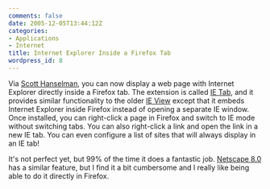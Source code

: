```yaml
---
comments: false
date: 2005-12-05T13:44:12Z
categories:
- Applications
- Internet
title: Internet Explorer Inside a Firefox Tab
wordpress_id: 8
---
```


Via [Scott Hanselman](http://www.hanselman.com/blog/PermaLink.aspx?guid=4d139743-1b0f-422c-943f-7d13db1472bb), you can now display a web page with Internet Explorer directly inside a Firefox tab. The extension is called [IE Tab](http://ietab.mozdev.org/), and it provides similar functionality to the older [IE View](http://ieview.mozdev.org/) except that it embeds Internet Explorer inside Firefox instead of opening a separate IE window. Once installed, you can right-click a page in Firefox and switch to IE mode without switching tabs. You can also right-click a link and open the link in a new IE tab. You can even configure a list of sites that will always display in an IE tab!

It's not perfect yet, but 99% of the time it does a fantastic job. [Netscape 8.0](http://browser.netscape.com/ns8/) has a similar feature, but I find it a bit cumbersome and I really like being able to do it directly in Firefox.

